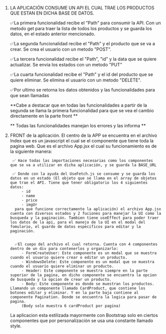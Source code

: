 
1. LA APLICACIÓN CONSUME UN API EL CUAL TRAE LOS PRODUCTOS QUE ESTAN EN DICHA BASE DE DATOS. 

    ✅La primera funcionalidad recibe el "Path" para consumir la API. Con un metodo get para traer la lista de todos los productos y se guarda los datos, en el estado anterior mencionado.

    ✅La segunda funcionalidad recibe el "Path" y el producto que se va a crear. Se crea el usuario con un metodo "POST".

    ✅La tercera funcionalidad recibe el "Path", "id" y la data que se quiere actualizar. Se envia los estados con un metodo "PUT"

    ✅La cuarta funcionalidad recibe el "Path" y el id del producto que se quiere eliminar. Se elimina el usuario con un metodo "DELETE".

    ✅Por ultimo se retorna los datos obtenidos y las funcionalidades para que sean llamadas 

     **Cabe a destacar que en todas las funcionalidades a partir de la segunda se llama la primera funcionalidad para que se vea el cambio directamente en la parte front **

     ** Todas las funcionalidades manejan los errores y las informa **

2. FRONT de la aplicación.
    El centro de la APP se encuentra en el archivo Index que es un javascript el cual se el componente que tiene toda la pagina web. Que es el archivo App.jsx el cual su funcionamiento es de la siguiente manera: 

        ✅ Hace todas las importaciones necesarias como los componentes que se va a utilizar en dicha aplicación, y se guarda la BASE_URL

        ✅ Donde con la ayuda del UseFetch.js se consume y se guarda los datos en un estado (El objeto que se llama en el array de objetos que trae el API. Tiene que tener obligatorio los 4 siguientes datos:
            - id
            - name
            - price
            - imgUr
         para que funcione correctamente la aplicación) el archivo App.jsx cuenta con diversos estados y 2 fuciones para manejar la UI como la busqueda y la paginación. Tambien tiene useEffect para poder traer los datos de la api, para el manejo de la UI en el modal del fomulario, el guardo de datos especificos para editar y la paginación.


         ✅El cuepo del archivo el cual retorna. Cuenta con 4 componentes dentro de un div para contenerlos y organizarlo: 
            - FormCreateUser: Este componente es un modal que se muestra cuando el usuario quiere crear o editar un producto.
            - WindowsDelete: Este componente es un modal que se muestra cuando el usuario quiere eliminar un producto.
            - Header: Este componente se muestra siempre en la parte superior de la pagina, en dicho componente se encuentra la opcion de busqueda y la opcion de crear un producto.   
            - Body: Este componente es donde se muestran los productos. Llamando un componente llamado CardProduct, que contiene los botones editar y eliminar. Y en la parte baja contiene al componente Pagination. Donde se encuentra la logica para pasar de pagina.
            (Body solo muestra 6 cardProduct por pagina)
            
    La aplicacion esta estilizada mayormente con Bootstrap solo en ciertos componentes que por personalización se usa una constante llamado style.
